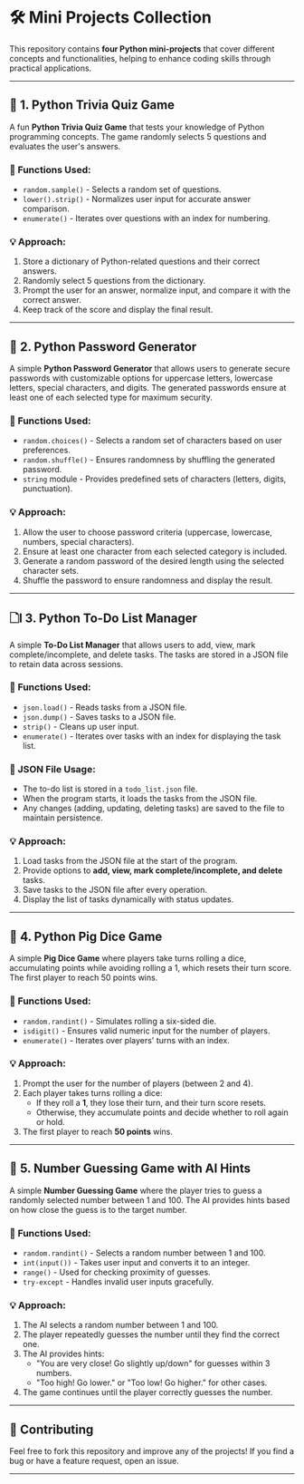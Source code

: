 # 🛠️ Mini Projects Collection

This repository contains **four Python mini-projects** that cover different concepts and functionalities, helping to enhance coding skills through practical applications.

---

## 🧠 1. Python Trivia Quiz Game
A fun **Python Trivia Quiz Game** that tests your knowledge of Python programming concepts. The game randomly selects 5 questions and evaluates the user's answers.

### 🔧 Functions Used:
- `random.sample()` - Selects a random set of questions.
- `lower().strip()` - Normalizes user input for accurate answer comparison.
- `enumerate()` - Iterates over questions with an index for numbering.

### 💡 Approach:
1. Store a dictionary of Python-related questions and their correct answers.
2. Randomly select 5 questions from the dictionary.
3. Prompt the user for an answer, normalize input, and compare it with the correct answer.
4. Keep track of the score and display the final result.

---

## 🔐 2. Python Password Generator
A simple **Python Password Generator** that allows users to generate secure passwords with customizable options for uppercase letters, lowercase letters, special characters, and digits. The generated passwords ensure at least one of each selected type for maximum security.

### 🔧 Functions Used:
- `random.choices()` - Selects a random set of characters based on user preferences.
- `random.shuffle()` - Ensures randomness by shuffling the generated password.
- `string` module - Provides predefined sets of characters (letters, digits, punctuation).

### 💡 Approach:
1. Allow the user to choose password criteria (uppercase, lowercase, numbers, special characters).
2. Ensure at least one character from each selected category is included.
3. Generate a random password of the desired length using the selected character sets.
4. Shuffle the password to ensure randomness and display the result.

---

## 🗋l 3. Python To-Do List Manager
A simple **To-Do List Manager** that allows users to add, view, mark complete/incomplete, and delete tasks. The tasks are stored in a JSON file to retain data across sessions.

### 🔧 Functions Used:
- `json.load()` - Reads tasks from a JSON file.
- `json.dump()` - Saves tasks to a JSON file.
- `strip()` - Cleans up user input.
- `enumerate()` - Iterates over tasks with an index for displaying the task list.

### 💾 JSON File Usage:
- The to-do list is stored in a `todo_list.json` file.
- When the program starts, it loads the tasks from the JSON file.
- Any changes (adding, updating, deleting tasks) are saved to the file to maintain persistence.

### 💡 Approach:
1. Load tasks from the JSON file at the start of the program.
2. Provide options to **add, view, mark complete/incomplete, and delete** tasks.
3. Save tasks to the JSON file after every operation.
4. Display the list of tasks dynamically with status updates.

---

## 🎯 4. Python Pig Dice Game
A simple **Pig Dice Game** where players take turns rolling a dice, accumulating points while avoiding rolling a 1, which resets their turn score. The first player to reach 50 points wins.

### 🔧 Functions Used:
- `random.randint()` - Simulates rolling a six-sided die.
- `isdigit()` - Ensures valid numeric input for the number of players.
- `enumerate()` - Iterates over players' turns with an index.

### 💡 Approach:
1. Prompt the user for the number of players (between 2 and 4).
2. Each player takes turns rolling a dice:
   - If they roll a **1**, they lose their turn, and their turn score resets.
   - Otherwise, they accumulate points and decide whether to roll again or hold.
3. The first player to reach **50 points** wins.

---


## 🎯 5. Number Guessing Game with AI Hints
A simple **Number Guessing Game** where the player tries to guess a randomly selected number between 1 and 100. The AI provides hints based on how close the guess is to the target number.

### 🔧 Functions Used:
- `random.randint()` - Selects a random number between 1 and 100.
- `int(input())` - Takes user input and converts it to an integer.
- `range()` - Used for checking proximity of guesses.
- `try-except` - Handles invalid user inputs gracefully.

### 💡 Approach:
1. The AI selects a random number between 1 and 100.
2. The player repeatedly guesses the number until they find the correct one.
3. The AI provides hints:
   - "You are very close! Go slightly up/down" for guesses within 3 numbers.
   - "Too high! Go lower." or "Too low! Go higher." for other cases.
4. The game continues until the player correctly guesses the number.

---

## 🤝 Contributing
Feel free to fork this repository and improve any of the projects! If you find a bug or have a feature request, open an issue.

---





